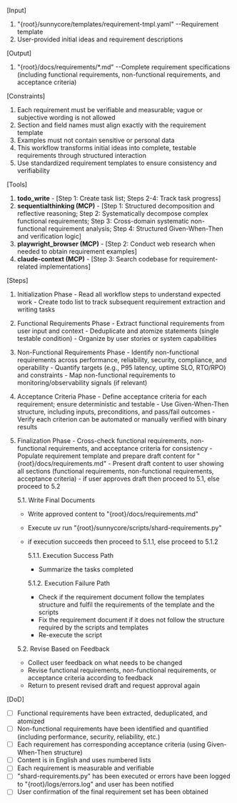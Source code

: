 [Input]
  1. "{root}/sunnycore/templates/requirement-tmpl.yaml" --Requirement template
  2. User-provided initial ideas and requirement descriptions

[Output]
  1. "{root}/docs/requirements/*.md" --Complete requirement specifications (including functional requirements, non-functional requirements, and acceptance criteria)

[Constraints]
  1. Each requirement must be verifiable and measurable; vague or subjective wording is not allowed
  2. Section and field names must align exactly with the requirement template
  3. Examples must not contain sensitive or personal data
  4. This workflow transforms initial ideas into complete, testable requirements through structured interaction
  5. Use standardized requirement templates to ensure consistency and verifiability

[Tools]
  1. **todo_write**
    - [Step 1: Create task list; Steps 2-4: Track task progress]
  2. **sequentialthinking (MCP)**
    - [Step 1: Structured decomposition and reflective reasoning; Step 2: Systematically decompose complex functional requirements; Step 3: Cross-domain systematic non-functional requirement analysis; Step 4: Structured Given-When-Then and verification logic]
  3. **playwright_browser (MCP)**
    - [Step 2: Conduct web research when needed to obtain requirement examples]
  4. **claude-context (MCP)**
    - [Step 3: Search codebase for requirement-related implementations]

[Steps]
  1. Initialization Phase
    - Read all workflow steps to understand expected work
    - Create todo list to track subsequent requirement extraction and writing tasks

  2. Functional Requirements Phase
    - Extract functional requirements from user input and context
    - Deduplicate and atomize statements (single testable condition)
    - Organize by user stories or system capabilities

  3. Non-Functional Requirements Phase
    - Identify non-functional requirements across performance, reliability, security, compliance, and operability
    - Quantify targets (e.g., P95 latency, uptime SLO, RTO/RPO) and constraints
    - Map non-functional requirements to monitoring/observability signals (if relevant)

  4. Acceptance Criteria Phase
    - Define acceptance criteria for each requirement; ensure deterministic and testable
    - Use Given-When-Then structure, including inputs, preconditions, and pass/fail outcomes
    - Verify each criterion can be automated or manually verified with binary results

  5. Finalization Phase
    - Cross-check functional requirements, non-functional requirements, and acceptance criteria for consistency
    - Populate requirement template and prepare draft content for "{root}/docs/requirements.md"
    - Present draft content to user showing all sections (functional requirements, non-functional requirements, acceptance criteria)
    - if user approves draft then proceed to 5.1, else proceed to 5.2
      
      5.1. Write Final Documents
        - Write approved content to "{root}/docs/requirements.md"
        - Execute uv run "{root}/sunnycore/scripts/shard-requirements.py"
        - if execution succeeds then proceed to 5.1.1, else proceed to 5.1.2
          
          5.1.1. Execution Success Path
            - Summarize the tasks completed
          
          5.1.2. Execution Failure Path
            - Check if the requirement document follow the templates structure and fulfil the requirements of the template and the scripts
            - Fix the requirement document if it does not follow the structure required by the scripts and templates
            - Re-execute the script
      
      5.2. Revise Based on Feedback
        - Collect user feedback on what needs to be changed
        - Revise functional requirements, non-functional requirements, or acceptance criteria according to feedback
        - Return to present revised draft and request approval again

[DoD]
  - [ ] Functional requirements have been extracted, deduplicated, and atomized
  - [ ] Non-functional requirements have been identified and quantified (including performance, security, reliability, etc.)
  - [ ] Each requirement has corresponding acceptance criteria (using Given-When-Then structure)
  - [ ] Content is in English and uses numbered lists
  - [ ] Each requirement is measurable and verifiable
  - [ ] "shard-requirements.py" has been executed or errors have been logged to "{root}/logs/errors.log" and user has been notified
  - [ ] User confirmation of the final requirement set has been obtained
